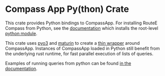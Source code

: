 # Compass App Py(thon) Crate

This crate provides Python bindings to CompassApp.
For installing RouteE Compass from Python, see the [documentation](../../docs/intro.md) which installs the root-level [python module](../../pyproject.toml).

This crate uses [pyo3](https://github.com/PyO3/pyo3) and [maturin](https://github.com/PyO3/maturin) to create a [thin wrapper] around CompassApp.
Instances of CompassApp loaded in Python still benefit from the underlying rust runtime, for fast parallel execution of lists of queries.

Examples of running queries from python can be found [in the documentation](../../docs/running.md).

[thin wrapper]: crate::app_wrapper::CompassAppWrapper